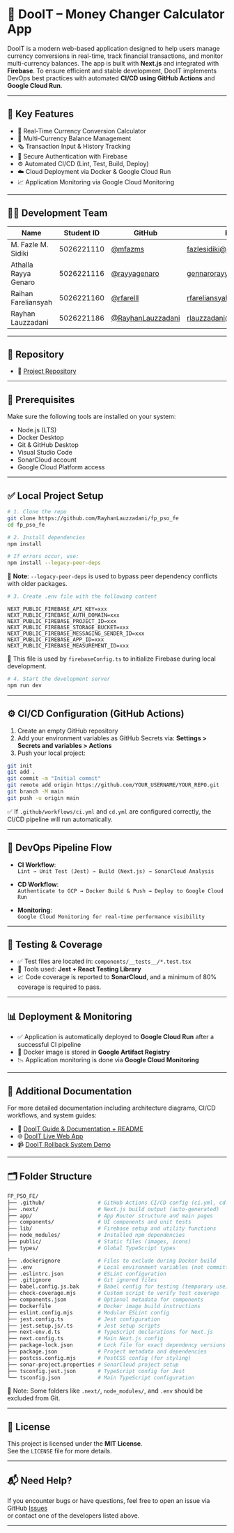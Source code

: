
# 💱 DooIT – Money Changer Calculator App

DooIT is a modern web-based application designed to help users manage currency conversions in real-time, track financial transactions, and monitor multi-currency balances. The app is built with **Next.js** and integrated with **Firebase**. To ensure efficient and stable development, DooIT implements DevOps best practices with automated **CI/CD using GitHub Actions** and **Google Cloud Run**.

---

## 🚀 Key Features

- 🔄 Real-Time Currency Conversion Calculator  
- 💼 Multi-Currency Balance Management  
- 🗞️ Transaction Input & History Tracking  
- 🔐 Secure Authentication with Firebase  
- ⚙️ Automated CI/CD (Lint, Test, Build, Deploy)  
- ☁️ Cloud Deployment via Docker & Google Cloud Run  
- 📈 Application Monitoring via Google Cloud Monitoring  

---

## 👨‍💻 Development Team

| Name                   | Student ID  | GitHub                                      | Email                      |
|------------------------|-------------|---------------------------------------------|----------------------------|
| M. Fazle M. Sidiki     | 5026221110  | [@mfazms](https://github.com/mfazms)        | fazlesidiki@gmail.com      |
| Athalla Rayya Genaro   | 5026221116  | [@rayyagenaro](https://github.com/rayyagenaro) | gennarorayya05@gmail.com |
| Raihan Fareliansyah    | 5026221160  | [@rfarelll](https://github.com/rfarelll)    | rfareliansyah@gmail.com    |
| Rayhan Lauzzadani      | 5026221186  | [@RayhanLauzzadani](https://github.com/RayhanLauzzadani) | rlauzzadani@gmail.com |

---

## 📁 Repository

- 🔗 [Project Repository](https://github.com/RayhanLauzzadani/fp_pso_fe)

---

## 🧰 Prerequisites

Make sure the following tools are installed on your system:

- Node.js (LTS)
- Docker Desktop
- Git & GitHub Desktop
- Visual Studio Code
- SonarCloud account
- Google Cloud Platform access

---

## ✅ Local Project Setup

```bash
# 1. Clone the repo
git clone https://github.com/RayhanLauzzadani/fp_pso_fe
cd fp_pso_fe

# 2. Install dependencies
npm install

# If errors occur, use:
npm install --legacy-peer-deps
```

📌 **Note**: `--legacy-peer-deps` is used to bypass peer dependency conflicts with older packages.

```bash
# 3. Create .env file with the following content
```

```env
NEXT_PUBLIC_FIREBASE_API_KEY=xxx
NEXT_PUBLIC_FIREBASE_AUTH_DOMAIN=xxx
NEXT_PUBLIC_FIREBASE_PROJECT_ID=xxx
NEXT_PUBLIC_FIREBASE_STORAGE_BUCKET=xxx
NEXT_PUBLIC_FIREBASE_MESSAGING_SENDER_ID=xxx
NEXT_PUBLIC_FIREBASE_APP_ID=xxx
NEXT_PUBLIC_FIREBASE_MEASUREMENT_ID=xxx
```

🔹 This file is used by `firebaseConfig.ts` to initialize Firebase during local development.

```bash
# 4. Start the development server
npm run dev
```

---

## ⚙️ CI/CD Configuration (GitHub Actions)

1. Create an empty GitHub repository  
2. Add your environment variables as GitHub Secrets via:
   **Settings > Secrets and variables > Actions**
3. Push your local project:

```bash
git init
git add .
git commit -m "Initial commit"
git remote add origin https://github.com/YOUR_USERNAME/YOUR_REPO.git
git branch -M main
git push -u origin main
```

✅ If `.github/workflows/ci.yml` and `cd.yml` are configured correctly, the CI/CD pipeline will run automatically.

---

## 🔄 DevOps Pipeline Flow

- **CI Workflow**:  
  `Lint → Unit Test (Jest) → Build (Next.js) → SonarCloud Analysis`

- **CD Workflow**:  
  `Authenticate to GCP → Docker Build & Push → Deploy to Google Cloud Run`

- **Monitoring**:  
  `Google Cloud Monitoring for real-time performance visibility`

---

## 🧪 Testing & Coverage

- ✅ Test files are located in: `components/__tests__/*.test.tsx`  
- 🔧 Tools used: **Jest + React Testing Library**  
- 📈 Code coverage is reported to **SonarCloud**, and a minimum of 80% coverage is required to pass.

---

## 📊 Deployment & Monitoring

- ✅ Application is automatically deployed to **Google Cloud Run** after a successful CI pipeline  
- 🐳 Docker image is stored in **Google Artifact Registry**  
- 📉 Application monitoring is done via **Google Cloud Monitoring**

---

## 📙 Additional Documentation

For more detailed documentation including architecture diagrams, CI/CD workflows, and system guides:

- 📄 [DooIT Guide & Documentation + README](https://tekan.id/DooItDocumentation)
- 🌐 [DooIT Live Web App](https://tekan.id/DooIT)
- 📹 [DooIT Rollback System Demo](https://tekan.id/rollbacksystemDooIT)

---

## 🗂️ Folder Structure

```bash
FP_PSO_FE/
├── .github/                 # GitHub Actions CI/CD config (ci.yml, cd.yml)
├── .next/                   # Next.js build output (auto-generated)
├── app/                     # App Router structure and main pages
├── components/              # UI components and unit tests
├── lib/                     # Firebase setup and utility functions
├── node_modules/            # Installed npm dependencies
├── public/                  # Static files (images, icons)
├── types/                   # Global TypeScript types

├── .dockerignore            # Files to exclude during Docker build
├── .env                     # Local environment variables (not committed)
├── .eslintrc.json           # ESLint configuration
├── .gitignore               # Git ignored files
├── babel.config.js.bak      # Babel config for testing (temporary use)
├── check-coverage.mjs       # Custom script to verify test coverage
├── components.json          # Optional metadata for components
├── Dockerfile               # Docker image build instructions
├── eslint.config.mjs        # Modular ESLint config
├── jest.config.ts           # Jest configuration
├── jest.setup.js/.ts        # Jest setup scripts
├── next-env.d.ts            # TypeScript declarations for Next.js
├── next.config.ts           # Main Next.js config
├── package-lock.json        # Lock file for exact dependency versions
├── package.json             # Project metadata and dependencies
├── postcss.config.mjs       # PostCSS config (for styling)
├── sonar-project.properties # SonarCloud project setup
├── tsconfig.jest.json       # TypeScript config for Jest
└── tsconfig.json            # Main TypeScript configuration
```

🔹 Note: Some folders like `.next/`, `node_modules/`, and `.env` should be excluded from Git.

---

## 📄 License

This project is licensed under the **MIT License**.  
See the `LICENSE` file for more details.

---

## 📬 Need Help?

If you encounter bugs or have questions, feel free to open an issue via GitHub [Issues](https://github.com/RayhanLauzzadani/fp_pso_fe/issues)  
or contact one of the developers listed above.

---
